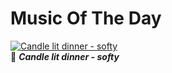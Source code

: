 # Music Of The Day<br>
[![Candle lit dinner - softy](https://github.com/i-soj-ng/IMYMEMINE/blob/main/capture.JPG)](https://youtu.be/J_tTDAsJ9CE)<br>
🤍 **_Candle lit dinner - softy_**
